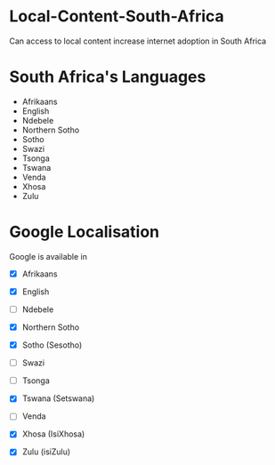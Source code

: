 # Local-Content-South-Africa
Can access to local content increase internet adoption in South Africa

# South Africa's Languages

 - Afrikaans
 - English
 - Ndebele
 - Northern Sotho
 - Sotho
 - Swazi
 - Tsonga
 - Tswana
 - Venda
 - Xhosa
 - Zulu

# Google Localisation

Google is available in 

 - [x] Afrikaans
 - [x] English
 - [ ] Ndebele
 - [x] Northern Sotho
 - [x] Sotho (Sesotho)
 - [ ] Swazi
 - [ ] Tsonga
 - [x] Tswana (Setswana)
 - [ ] Venda
 - [x] Xhosa (IsiXhosa)
 - [x] Zulu (isiZulu)

